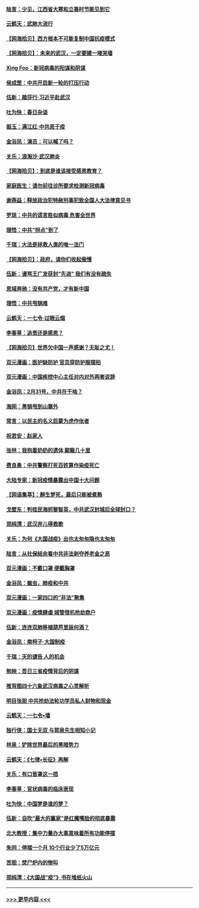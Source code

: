 #### [陆言：少见，江西省大寒和立春时节能见到它](../pages/nsc993/n11939983.md?t=03142031) 
#### [云鹤天：武肺大流行](../pages/nsc993/n11939902.md?t=03142031) 
#### [【网海拾贝】西方根本不可能复制中国抗疫模式](../pages/nsc993/n11939725.md?t=03142031) 
#### [【网海拾贝】：未来的武汉，一定要建一堵哭墙](../pages/nsc993/n11938684.md?t=03142031) 
#### [Xing Foo：新冠病毒的阳谋和阴谋](../pages/nsc993/n11936086.md?t=03142031) 
#### [侯成罡：中共开启新一轮的打压行动](../pages/nsc993/n11935730.md?t=03142031) 
#### [伍新：踏莎行‧习近平赴武汉](../pages/nsc993/n11935157.md?t=03142031) 
#### [吐为快：春日杂谈](../pages/nsc993/n11934776.md?t=03142031) 
#### [振玉：满江红‧中共恶于疫](../pages/nsc993/n11934647.md?t=03142031) 
#### [金浴凤：演员：可以喊了吗？](../pages/nsc993/n11934602.md?t=03142031) 
#### [关乐：浪淘沙·武汉肺炎](../pages/nsc993/n11931792.md?t=03142031) 
#### [【网海拾贝】：到底是谁该接受感恩教育？](../pages/nsc993/n11931552.md?t=03142031) 
#### [家庭医生：请勿前往诊所要求检测新冠病毒](../pages/nsc993/n11929190.md?t=03142031) 
#### [谢燕益：释放政治犯特赦刑事犯致全国人大法律意见书](../pages/nsc993/n11928978.md?t=03142031) 
#### [罗琼：中共的谎言胜似病毒 危害全世界](../pages/nsc993/n11922636.md?t=03142031) 
#### [理悟：中共“拐点”到了](../pages/nsc993/n11928496.md?t=03142031) 
#### [千瑞：大法是拯救人类的唯一法门](../pages/nsc993/n11927637.md?t=03142031) 
#### [【网海拾贝】：政府，请你们收起傲慢](../pages/nsc993/n11926932.md?t=03142031) 
#### [伍新：谩骂王广发获封“先进” 我们有没有疏失](../pages/nsc993/n11926101.md?t=03142031) 
#### [思域奔驰：没有共产党，才有新中国](../pages/nsc993/n11926058.md?t=03142031) 
#### [理悟：中共甩锅难](../pages/nsc993/n11925355.md?t=03142031) 
#### [云鹤天：一七令·过眼云烟](../pages/nsc993/n11925284.md?t=03142031) 
#### [李春草：追责还是感恩？](../pages/nsc993/n11925274.md?t=03142031) 
#### [【网海拾贝】世界欠中国一声感谢？无耻之尤！](../pages/nsc993/n11925239.md?t=03142031) 
#### [双元漫画：医护缺防护 官员穿防护服摆拍](../pages/nsc993/n11923899.md?t=03142031) 
#### [双元漫画：中国疾控中心主任对内对外两套说辞](../pages/nsc993/n11921994.md?t=03142031) 
#### [金浴凤：2月31号，中共在干啥？](../pages/nsc993/n11922706.md?t=03142031) 
#### [海网：黑锅甩到山寨外](../pages/nsc993/n11922688.md?t=03142031) 
#### [常言：以民主的名义启蒙为虎作伥者](../pages/nsc993/n11922217.md?t=03142031) 
#### [祝君安：赵家人](../pages/nsc993/n11922209.md?t=03142031) 
#### [张林：我抱着奶奶的遗体 颠簸几十里](../pages/nsc993/n11920945.md?t=03142031) 
#### [费良勇：中共警察打死百姓算作染疫死亡](../pages/nsc993/n11919264.md?t=03142031) 
#### [大陆专家：新冠疫情暴露出中国十大问题](../pages/nsc993/n11919187.md?t=03142031) 
#### [【网语集萃】：醉生梦死，最后只能被煮熟](../pages/nsc993/n11918994.md?t=03142031) 
#### [戈壁东：判桂民海抓黎智英，中共武汉封城后全球封口？](../pages/nsc993/n11917982.md?t=03142031) 
#### [郑纯清：武汉弃儿得救歌](../pages/nsc993/n11917881.md?t=03142031) 
#### [关乐：为何《大国战疫》出也太匆匆隐也太匆匆](../pages/nsc993/n11917792.md?t=03142031) 
#### [陆言：从社保结余看中共非法剥夺养老金之恶](../pages/nsc993/n11917084.md?t=03142031) 
#### [双元漫画：不戴口罩 便戴胸罩](../pages/nsc993/n11916447.md?t=03142031) 
#### [金浴凤：蝗虫，肺疫和中共](../pages/nsc993/n11916904.md?t=03142031) 
#### [双元漫画：一家四口的“非法”聚集](../pages/nsc993/n11916378.md?t=03142031) 
#### [双元漫画：疫情肆虐 城管借机抢劫商户](../pages/nsc993/n11916310.md?t=03142031) 
#### [伍新：连连双肺移植葫芦里装何酒？](../pages/nsc993/n11913667.md?t=03142031) 
#### [金浴凤：南柯子·大国制疫](../pages/nsc993/n11913657.md?t=03142031) 
#### [千瑞：天的谴告  人的机会](../pages/nsc993/n11913309.md?t=03142031) 
#### [勉映：吾日三省疫情背后的阴谋](../pages/nsc993/n11913079.md?t=03142031) 
#### [推背图四十六象武汉病毒之心灵解析](../pages/nsc993/n11911761.md?t=03142031) 
#### [明目张胆 中共抢劫法轮功学员私人财物和现金](../pages/nsc993/n11910262.md?t=03142031) 
#### [云鹤天：一七令▪墙](../pages/nsc993/n11910627.md?t=03142031) 
#### [独行侠：国士无双 与郭泉先生相知小记](../pages/nsc993/n11910613.md?t=03142031) 
#### [林泉：铲除世界最后的黑暗势力](../pages/nsc993/n11909320.md?t=03142031) 
#### [云鹤天：《七律▪长征》再解](../pages/nsc993/n11909327.md?t=03142031) 
#### [关乐：有口皆罩这一捂](../pages/nsc993/n11908393.md?t=03142031) 
#### [李春草：官状病毒的临床表现](../pages/nsc993/n11908339.md?t=03142031) 
#### [吐为快：中国梦是谁的梦？](../pages/nsc993/n11906564.md?t=03142031) 
#### [伍新：自吹“最大的赢家”是红魔嘴脸的彻底暴露](../pages/nsc993/n11906407.md?t=03142031) 
#### [北大教授：集中力量办大事意味着所有功能停摆](../pages/nsc993/n11904800.md?t=03142031) 
#### [朱同：停摆一个月 10个行业少了5万亿元](../pages/nsc993/n11904498.md?t=03142031) 
#### [苦胆：焚尸炉内的惨叫](../pages/nsc993/n11904479.md?t=03142031) 
#### [郑纯清：《大国战“疫”》书在堆纸火山](../pages/nsc993/n11904450.md?t=03142031) 

----
#### [ >>> 更早内容 <<< ](../indexes/nsc993-earlier.md)
